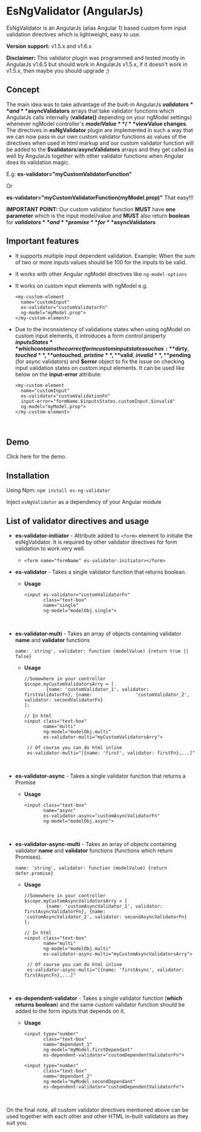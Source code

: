 # EsNgValidator (AngularJs)

EsNgValidator is an AngularJs (alias Angular 1) based custom form input validation directives which is lightweight, easy to use.

**Version support:** v1.5.x and v1.6.x

**Disclaimer:** This validator plugin was programmed and tested mostly in AngularJs v1.6.5 but should work in AngularJs v1.5.x, if it doesn't work in v1.5.x, then maybe you should upgrade ;) 

## Concept

The main idea was to take advantage of the built-in AngularJs **$validators** and **$asyncValidators** arrays that take validator functions which AngularJs calls internally (**validate()** depending on your ngModel settings) whenever ngModel controller's **$modelValue**/**$viewValue changes**. The directives in **esNgValidator** plugin are implemented in such a way that we can now pass in our own custom validator functions as values of the directives when used in  html markup and our custom validator function will be added to the **$validators**/**asyncValidators** arrays and they get called as well by AngularJs together with other validator functions when Angular does its validation magic. 

E.g: **es-validator="myCustomValidatorFunction"** 

Or

 **es-validator="myCustomValidatorFunction(myModel.prop)"** That easy!!! 

**IMPORTANT POINT:** Our custom validator function **MUST** have **one parameter** which is the input model/value and **MUST** also return **boolean** for **$validators** and **promise** for **$asyncValidators** 

## Important features

- It supports multiple input dependent validation. Example: When the sum of two or more inputs values should be 100 for the inputs to be valid.

- It works with other Angular ngModel directives like `ng-model-options` 

- It works on custom input elements with ngModel e.g. 

  ```
  <my-custom-element
  	name="customInput"
  	es-validator="customValidatorFn"
  	ng-model="myModel.prop">
  </my-custom-element>
  ```

- Due to the inconsistency of validations states when using ngModel on custom input elements, it introduces a form control property **$inputsStates** which contains the correct form custom input states such as: **$dirty**, **$touched**, **$untouched**, **$pristine**, **$valid**, **$invalid**, **$pending** (for async validators) and **$error** object to fix the issue on checking input validation states on custom input elements. It can be used like below on the **input-error** attribute:

  ```
  <my-custom-element
  	name="customInput"
  	es-validator="customValidationFn"
  	input-error="formName.$inputsStates.customInput.$invalid"
  	ng-model="myModel.prop">
  </my-custom-element>
  ```

  ​

## Demo

Click here for the demo.

## Installation

Using Npm: `npm install es-ng-validator`

Inject `esNgValidator` as a dependency of your Angular module

## List of validator directives and usage

- **es-validator-initiator** - Attribute added to ```<form>``` element to initiate the esNgValidator. It is required by other validator directives for form validation to work very well.

  - ```<form name="formName" es-validator-initiator></form>```

- **es-validator** - Takes a single validator function that returns boolean.

  - **Usage**

    ```
    <input es-validator="customValidatorFn"
           class="text-box"
           name="single"
           ng-model="modelObj.single">
    ```

    ​

- **es-validator-multi** - Takes an array of objects containing validator **name** and **validator** functions

  `name: 'string', validator: function (modelValue) {return true || false}`

  - **Usage**

    ```
    //Somewhere in your controller
    $scope.myCustomValidatorsArry = [
    		{name: 'customValidator_1', validator: firstValidatorFn}, {name: 				'customValidator_2', validator: secondValidatorFn}
    ];

    // In html 
    <input class="text-box"
           name="multi"
           ng-model="modelObj.multi"
           es-validator-multi="myCustomValidatorsArry">
           
     // Of course you can do html inline
     es-validator-multi="[{name: 'first', validator: firstFn},...]"
    ```

    ​

- **es-validator-async** - Takes a single validator function that returns a Promise

  - **Usage**

    ```
    <input class="text-box"
           name="async"
           es-validator-async="customAsyncValidatorFn"
           ng-model="modelObj.async">
    ```

    ​

- **es-validator-async-multi** - Takes an array of objects containing validator **name** and **validator** functions (functions which return Promises).

  `name: 'string', validator: function (modelValue) {return defer.promise}`

  - **Usage** 

    ```
    //Somewhere in your controller
    $scope.myCustomAsyncValidatorsArry = [
    		{name: 'customAsyncValidator_1', validator: firstAsyncValidatorFn}, {name: 				'customAsyncValidator_2', validator: secondAsyncValidatorFn}
    ];

    // In html 
    <input class="text-box"
           name="multi"
           ng-model="modelObj.multi"
           es-validator-async-multi="myCustomAsyncValidatorsArry">
           
     // Of course you can do html inline
     es-validator-async-multi="[{name: 'firstAsync', validator: firstAsyncFn},...]"
    ```

    ​

- **es-dependent-validator** - Takes a single validator function (**which returns boolean**) and the same custom validator function should be added to the form inputs that depends on it. 

  - **Usage**

    ```
    <input type="number"
           class="text-box"
           name="dependant_1"
           ng-model="myModel.firstDependant"
           es-dependent-validator="customDependentValidatorFn">
           
    <input type="number"
           class="text-box"
           name="dependant_2"
           ng-model="myModel.secondDependant"
           es-dependent-validator="customDependentValidatorFn">
    ```

    ​

On the final note, all custom validator directives mentioned above can be used together with each other and other HTML in-built validators as they suit you.
